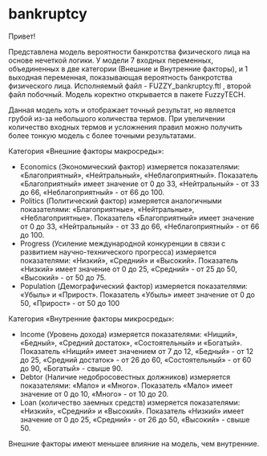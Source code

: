 # bankruptcy
Привет!

Представлена модель вероятности банкротства физического лица на основе нечеткой логики.
У модели 7 входных переменных, объединенных в две категории (Внешние и Внутренние факторы), и 1 выходная переменная, показывающая вероятность банкротства физического лица.
Исполняемый файл - FUZZY_bankruptcy.ftl , второй файл побочный. Модель коректно открывается в пакете FuzzyTECH.

Данная модель хоть и отображает точный результат, но является грубой из-за небольшого количества термов. При увеличении количество входных термов и усложнения правил можно получить более тонкую модель с более точными результатами.

Категория «Внешние факторы макросреды»:
 - Economics (Экономический фактор) измеряется показателями: «Благоприятный», «Нейтральный», «Неблагоприятный». Показатель «Благоприятный» имеет значение от 0 до 33, «Нейтральный» - от 33 до 66, «Неблагоприятный» - от 66 до 100. 
 - Politics (Политический фактор) измеряется аналогичными показателями: «Благоприятные», «Нейтральные», «Неблагоприятные». Показатель «Благоприятный» имеет значение от 0 до 33, «Нейтральный» - от 33 до 66, «Неблагоприятный» - от 66 до 100.
 - Progress (Усиление международной конкуренции в связи с развитием научно-технического прогресса) измеряется показателями: «Низкий», «Средний» и «Высокий». Показатель «Низкий» имеет значение от 0 до 25, «Средний» - от 25 до 50, «Высокий» - от 50 до 75.
 - Population (Демографический фактор) измеряется показателями: «Убыль» и «Прирост». Показатель «Убыль» имеет значение от 0 до 50, «Прирост» - от 50 до 100

Категория «Внутренние факторы микросреды»:
 - Income (Уровень дохода) измеряется показателями: «Нищий», «Бедный», «Средний достаток», «Состоятельный» и «Богатый». Показатель «Нищий» имеет значением от 7 до 12, «Бедный» - от 12 до 25, «Средний достаток» - от 26 до 60, «Состоятельный» - от 60 до 90, «Богатый» - свыше 90.
 - Debtor (Наличие недобросовестных должников) измеряется показателями: «Мало» и «Много». Показатель «Мало» имеет значение от 0 до 10, «Много» - от 10 до 20.
 - Loan (количество заемных средств) измеряется показателями: «Низкий», «Средний» и «Высокий». Показатель «Низкий» имеет значение от 0 до 25, «Средний» - от 26 до 50, «Высокий» - свыше 50.

Внешние факторы имеют меньшее влияние на модель, чем внутренние.


